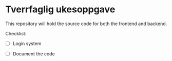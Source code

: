 # Tverrfaglig ukesoppgave

This repository will hold the source code for both the frontend and backend.

Checklist:
- [ ] Login system
- [ ] Document the code

